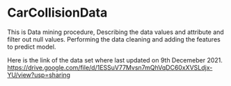 # CarCollisionData
This is Data mining procedure, Describing the data values and attribute and filter out null values. 
Performing the data cleaning and adding the features to predict model.

Here is the link of the data set where last updated on 9th Decemeber 2021.
https://drive.google.com/file/d/1ESSuV77Mvsn7mQhVqDC60xXVSLdjx-YU/view?usp=sharing
